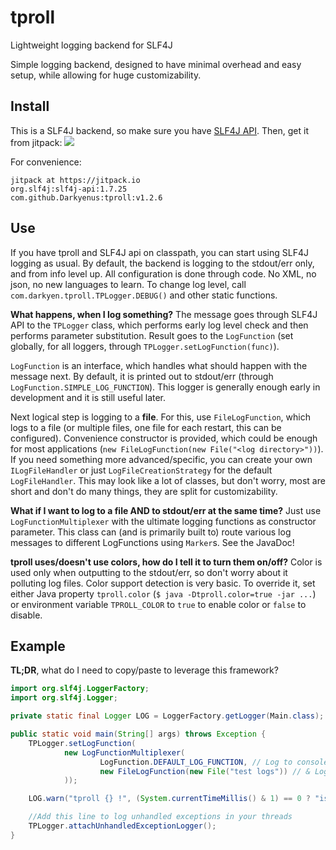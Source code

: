 # tproll
Lightweight logging backend for SLF4J

Simple logging backend, designed to have minimal overhead and easy setup, while allowing for huge customizability.

## Install
This is a SLF4J backend, so make sure you have [SLF4J API](https://search.maven.org/search?q=g:org.slf4j%20AND%20a:slf4j-api&core=gav).
Then, get it from jitpack: [![](https://jitpack.io/v/Darkyenus/tproll.svg)](https://jitpack.io/#Darkyenus/tproll)

For convenience:
```
jitpack at https://jitpack.io
org.slf4j:slf4j-api:1.7.25
com.github.Darkyenus:tproll:v1.2.6
```

## Use
If you have tproll and SLF4J api on classpath, you can start using SLF4J logging as usual.
By default, the backend is logging to the stdout/err only, and from info level up.
All configuration is done through code. No XML, no json, no new languages to learn.
To change log level, call `com.darkyen.tproll.TPLogger.DEBUG()` and other static functions.

**What happens, when I log something?** The message goes through SLF4J API to the `TPLogger` class,
which performs early log level check and then performs parameter substitution. Result goes to the `LogFunction` (set globally, for all loggers, through `TPLogger.setLogFunction(func)`).

`LogFunction` is an interface, which handles what should happen with the message next. By default, it is printed out to stdout/err (through `LogFunction.SIMPLE_LOG_FUNCTION`).
This logger is generally enough early in development and it is still useful later.

Next logical step is logging to a **file**. For this, use `FileLogFunction`, which logs to a file (or multiple files, one file for each restart, this can be configured).
Convenience constructor is provided, which could be enough for most applications (`new FileLogFunction(new File("<log directory>"))`).
If you need something more advanced/specific, you can create your own `ILogFileHandler` or just `LogFileCreationStrategy` for the default `LogFileHandler`.
This may look like a lot of classes, but don't worry, most are short and don't do many things, they are split for customizability.

**What if I want to log to a file AND to stdout/err at the same time?** Just use `LogFunctionMultiplexer` with the ultimate logging functions as constructor parameter.
This class can (and is primarily built to) route various log messages to different LogFunctions using `Marker`s. See the JavaDoc!

**tproll uses/doesn't use colors, how do I tell it to turn them on/off?**
Color is used only when outputting to the stdout/err, so don't worry about it polluting log files.
Color support detection is very basic. To override it, set either Java property `tproll.color` (`$ java -Dtproll.color=true -jar ...`)
or environment variable `TPROLL_COLOR` to `true` to enable color or `false` to disable.

## Example
**TL;DR**, what do I need to copy/paste to leverage this framework?

```java
import org.slf4j.LoggerFactory;
import org.slf4j.Logger;

private static final Logger LOG = LoggerFactory.getLogger(Main.class);

public static void main(String[] args) throws Exception {
    TPLogger.setLogFunction(
            new LogFunctionMultiplexer(
                    LogFunction.DEFAULT_LOG_FUNCTION, // Log to console
                    new FileLogFunction(new File("test logs")) // & Log to file in "test logs" directory
            ));

    LOG.warn("tproll {} !", (System.currentTimeMillis() & 1) == 0 ? "is great" : "rules");

    //Add this line to log unhandled exceptions in your threads
    TPLogger.attachUnhandledExceptionLogger();
}
```
